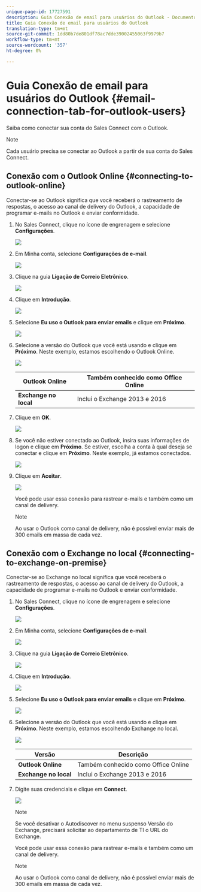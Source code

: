 ```yaml
---
unique-page-id: 17727591
description: Guia Conexão de email para usuários do Outlook - Documentos do Marketing - Documentação do produto
title: Guia Conexão de email para usuários do Outlook
translation-type: tm+mt
source-git-commit: 1dd80b7de801df78ac7dde39002455063f9979b7
workflow-type: tm+mt
source-wordcount: '357'
ht-degree: 0%

---
```



# Guia Conexão de email para usuários do Outlook {#email-connection-tab-for-outlook-users}

Saiba como conectar sua conta do Sales Connect com o Outlook.

>[!NOTE]
>
>Cada usuário precisa se conectar ao Outlook a partir de sua conta do Sales Connect.

## Conexão com o Outlook Online {#connecting-to-outlook-online}

Conectar-se ao Outlook significa que você receberá o rastreamento de respostas, o acesso ao canal de delivery do Outlook, a capacidade de programar e-mails no Outlook e enviar conformidade.

1. No Sales Connect, clique no ícone de engrenagem e selecione **Configurações**.

   ![](assets/one.png)

1. Em Minha conta, selecione **Configurações de e-mail**.

   ![](assets/two.png)

1. Clique na guia **Ligação de Correio Eletrônico**.

   ![](assets/three.png)

1. Clique em **Introdução**.

   ![](assets/four.png)

1. Selecione **Eu uso o Outlook para enviar emails** e clique em **Próximo**.

   ![](assets/five-a.png)

1. Selecione a versão do Outlook que você está usando e clique em **Próximo**. Neste exemplo, estamos escolhendo o Outlook Online.

   ![](assets/six-a.png)

   | **Outlook Online** | Também conhecido como Office Online |
   |---|---|
   | **Exchange no local** | Inclui o Exchange 2013 e 2016 |

1. Clique em **OK**.

   ![](assets/seven-a.png)

1. Se você não estiver conectado ao Outlook, insira suas informações de logon e clique em **Próximo**. Se estiver, escolha a conta à qual deseja se conectar e clique em **Próximo**. Neste exemplo, já estamos conectados.

   ![](assets/eight-a.png)

1. Clique em **Aceitar**.

   ![](assets/nine-a.png)

   Você pode usar essa conexão para rastrear e-mails e também como um canal de delivery.

   >[!NOTE]
   >
   >Ao usar o Outlook como canal de delivery, não é possível enviar mais de 300 emails em massa de cada vez.

## Conexão com o Exchange no local {#connecting-to-exchange-on-premise}

Conectar-se ao Exchange no local significa que você receberá o rastreamento de respostas, o acesso ao canal de delivery do Outlook, a capacidade de programar e-mails no Outlook e enviar conformidade.

1. No Sales Connect, clique no ícone de engrenagem e selecione **Configurações**.

   ![](assets/one.png)

1. Em Minha conta, selecione **Configurações de e-mail**.

   ![](assets/two.png)

1. Clique na guia **Ligação de Correio Eletrônico**.

   ![](assets/three.png)

1. Clique em **Introdução**.

   ![](assets/four.png)

1. Selecione **Eu uso o Outlook para enviar emails** e clique em **Próximo**.

   ![](assets/five-a.png)

1. Selecione a versão do Outlook que você está usando e clique em **Próximo**. Neste exemplo, estamos escolhendo Exchange no local.

   ![](assets/six-b.png)

   | Versão | Descrição |
   |---|---|
   | **Outlook Online** | Também conhecido como Office Online |
   | **Exchange no local** | Inclui o Exchange 2013 e 2016 |

1. Digite suas credenciais e clique em **Connect**.

   ![](assets/seven-b.png)

   >[!NOTE]
   >
   >Se você desativar o Autodiscover no menu suspenso Versão do Exchange, precisará solicitar ao departamento de TI o URL do Exchange.

   Você pode usar essa conexão para rastrear e-mails e também como um canal de delivery.

   >[!NOTE]
   >
   >Ao usar o Outlook como canal de delivery, não é possível enviar mais de 300 emails em massa de cada vez.
